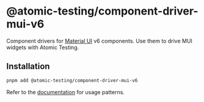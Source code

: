 # @atomic-testing/component-driver-mui-v6

Component drivers for [Material UI](https://mui.com) v6 components.
Use them to drive MUI widgets with Atomic Testing.

## Installation

```bash
pnpm add @atomic-testing/component-driver-mui-v6
```

Refer to the [documentation](https://atomic-testing.dev/) for usage patterns.
